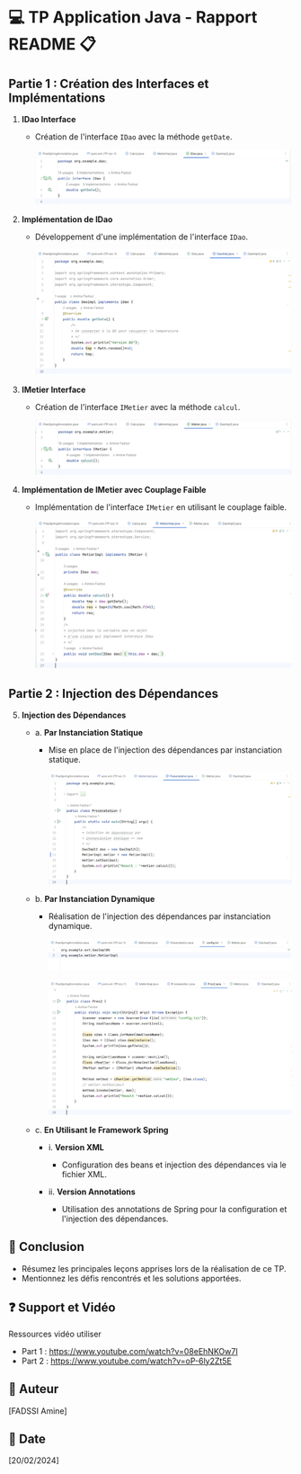 # :computer: TP Application Java - Rapport README :clipboard:

## Partie 1 : Création des Interfaces et Implémentations

1. **IDao Interface**
    - Création de l'interface `IDao` avec la méthode `getDate`.
      
      ![l'interface `IDao`](https://github.com/Amine-Fadssi/SD-TP1.1/blob/master/screenshots/Screenshot_1.jpg?raw=true)

2. **Implémentation de IDao**
    - Développement d'une implémentation de l'interface `IDao`.

      ![implémentation de `IDao`](https://github.com/Amine-Fadssi/SD-TP1.1/blob/master/screenshots/Screenshot_2.jpg?raw=true)

3. **IMetier Interface**
    - Création de l'interface `IMetier` avec la méthode `calcul`.
  
      ![l'interface `IMetier`](https://github.com/Amine-Fadssi/SD-TP1.1/blob/master/screenshots/Screenshot_3.jpg?raw=true)

4. **Implémentation de IMetier avec Couplage Faible**
    - Implémentation de l'interface `IMetier` en utilisant le couplage faible.
  
      ![Implémentation d'interface `IMetier`](https://github.com/Amine-Fadssi/SD-TP1.1/blob/master/screenshots/Screenshot_4.jpg?raw=true)

## Partie 2 : Injection des Dépendances

5. **Injection des Dépendances**
    - a. **Par Instanciation Statique**
        - Mise en place de l'injection des dépendances par instanciation statique.
     
          ![instanciation statique.](https://github.com/Amine-Fadssi/SD-TP1.1/blob/master/screenshots/Screenshot_5.jpg?raw=true)

    - b. **Par Instanciation Dynamique**
        - Réalisation de l'injection des dépendances par instanciation dynamique.
     
          ![instanciation statique.](https://github.com/Amine-Fadssi/SD-TP1.1/blob/master/screenshots/Screenshot_6.jpg?raw=true)

          ![instanciation statique.](https://github.com/Amine-Fadssi/SD-TP1.1/blob/master/screenshots/Screenshot_7.jpg?raw=true)

    - c. **En Utilisant le Framework Spring**
        - i. **Version XML**
            - Configuration des beans et injection des dépendances via le fichier XML.

        - ii. **Version Annotations**
            - Utilisation des annotations de Spring pour la configuration et l'injection des dépendances.


## :bookmark_tabs: Conclusion
- Résumez les principales leçons apprises lors de la réalisation de ce TP.
- Mentionnez les défis rencontrés et les solutions apportées.

## :question: Support et Vidéo
Ressources vidéo utiliser 
  - Part 1 : https://www.youtube.com/watch?v=08eEhNKOw7I
  - Part 2 :  https://www.youtube.com/watch?v=oP-6ly2Zt5E

## :bust_in_silhouette: Auteur
[FADSSI Amine]

## :date: Date
[20/02/2024]
